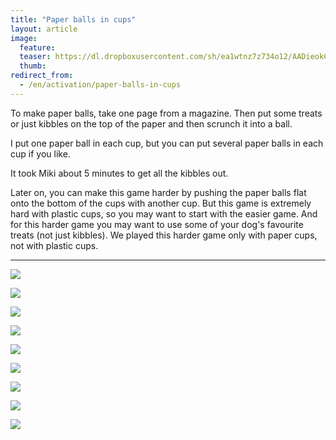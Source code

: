 ```yaml
---
title: "Paper balls in cups"
layout: article
image:
  feature:
  teaser: https://dl.dropboxusercontent.com/sh/ea1wtnz7z734o12/AADieokCzbi1g09PFFPVywzxa/aktivointi/paperipallot-mukeissa/DSC46322-245px.jpg
  thumb:
redirect_from:
  - /en/activation/paper-balls-in-cups
---
```


To make paper balls, take one page from a magazine. Then put some treats or just kibbles on the top of the paper and then scrunch it into a ball.

I put one paper ball in each cup, but you can put several paper balls in each cup if you like.

It took Miki about 5 minutes to get all the kibbles out.

Later on, you can make this game harder by pushing the paper balls flat onto the bottom of the cups with another cup. But this game is extremely hard with plastic cups, so you may want to start with the easier game. And for this harder game you may want to use some of your dog's favourite treats (not just kibbles). We played this harder game only with paper cups, not with plastic cups.

---

[![](https://dl.dropboxusercontent.com/sh/ea1wtnz7z734o12/AAD0QOzyZaa3MlhqjU20VVx8a/aktivointi/paperipallot-mukeissa/DSC46320-800px.jpg)](https://dl.dropboxusercontent.com/sh/ea1wtnz7z734o12/AACeaHMM9eZEHq-MtUbnKuWaa/aktivointi/paperipallot-mukeissa/DSC46320.jpg)

[![](https://dl.dropboxusercontent.com/sh/ea1wtnz7z734o12/AADgOt4ObdTxHADvQnwiQddGa/aktivointi/paperipallot-mukeissa/DSC46322-800px.jpg)](https://dl.dropboxusercontent.com/sh/ea1wtnz7z734o12/AABthI1mnGSfmZG3q_VMGlAfa/aktivointi/paperipallot-mukeissa/DSC46322.jpg)

[![](https://dl.dropboxusercontent.com/sh/ea1wtnz7z734o12/AAA7mM4fpn3fglNlPg8A_Gzoa/aktivointi/paperipallot-mukeissa/DSC46323-800px.jpg)](https://dl.dropboxusercontent.com/sh/ea1wtnz7z734o12/AACKp_HHrygVrLmlRk2rwt9Ga/aktivointi/paperipallot-mukeissa/DSC46323.jpg)

[![](https://dl.dropboxusercontent.com/sh/ea1wtnz7z734o12/AACqefK16mc8eJiYFgrsKi1Ma/aktivointi/paperipallot-mukeissa/DSC46301-800px.jpg)](https://dl.dropboxusercontent.com/sh/ea1wtnz7z734o12/AACid_jTx1nSi9lc8oqq-kMja/aktivointi/paperipallot-mukeissa/DSC46301.jpg)

[![](https://dl.dropboxusercontent.com/sh/ea1wtnz7z734o12/AABa5OYk-bVQVgqqFdEj0_Tya/aktivointi/paperipallot-mukeissa/DSC46302-800px.jpg)](https://dl.dropboxusercontent.com/sh/ea1wtnz7z734o12/AACnxdlN9Q6XvKS8LXWGJbGxa/aktivointi/paperipallot-mukeissa/DSC46302.jpg)

[![](https://dl.dropboxusercontent.com/sh/ea1wtnz7z734o12/AADNMHCRy6GKn3bQejvn1ZAza/aktivointi/paperipallot-mukeissa/DSC46309-800px.jpg)](https://dl.dropboxusercontent.com/sh/ea1wtnz7z734o12/AADRkK-GEK4pDzT0rYV_tXsRa/aktivointi/paperipallot-mukeissa/DSC46309.jpg)

[![](https://dl.dropboxusercontent.com/sh/ea1wtnz7z734o12/AADxq_2DUauoPW8oxQyocfCKa/aktivointi/paperipallot-mukeissa/DSC46324-800px.jpg)](https://dl.dropboxusercontent.com/sh/ea1wtnz7z734o12/AADKLl3W4GXofyYVv-V48toma/aktivointi/paperipallot-mukeissa/DSC46324.jpg)

[![](https://dl.dropboxusercontent.com/sh/ea1wtnz7z734o12/AADG8IULNUC5jMAXuXKD19MLa/aktivointi/paperipallot-mukeissa/DSC46333-800px.jpg)](https://dl.dropboxusercontent.com/sh/ea1wtnz7z734o12/AADA_eITRWpXDEyoo6e82zpAa/aktivointi/paperipallot-mukeissa/DSC46333.jpg)

[![](https://dl.dropboxusercontent.com/sh/ea1wtnz7z734o12/AACAiln9lj-I33H-g4sWnqjea/aktivointi/paperipallot-mukeissa/DSC46343-800px.jpg)](https://dl.dropboxusercontent.com/sh/ea1wtnz7z734o12/AAD5-OyjQijNFr8cKhDL5OWZa/aktivointi/paperipallot-mukeissa/DSC46343.jpg)
